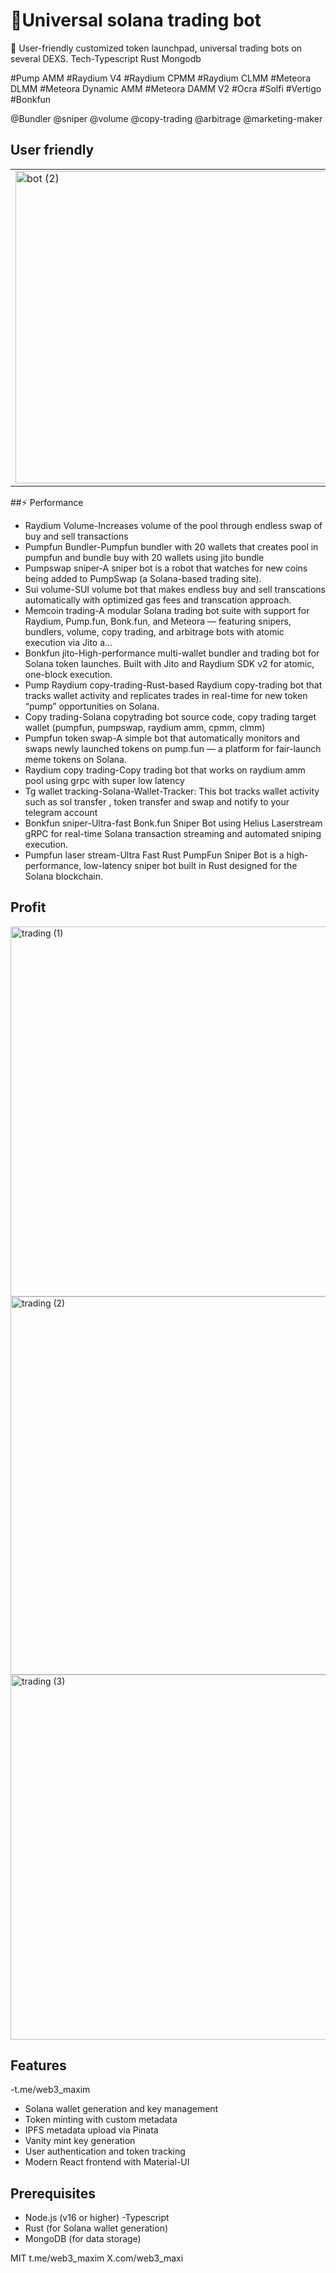 # 🚀Universal solana trading bot

🌟
User-friendly customized token launchpad, universal trading bots on several DEXS.
Tech-Typescript Rust Mongodb

#Pump AMM 
#Raydium V4
#Raydium CPMM
#Raydium CLMM
#Meteora DLMM 
#Meteora Dynamic AMM
#Meteora DAMM V2
#Ocra 
#Solfi 
#Vertigo 
#Bonkfun


@Bundler @sniper @volume @copy-trading @arbitrage @marketing-maker

## User friendly
|   |   |
|---|---|
| <img width="500" alt="bot (2)" src="https://github.com/user-attachments/assets/bd15dd54-df5a-4c6a-9ee0-8a516e92c7f7" /> | <img width="500" alt="bot (3)" src="https://github.com/user-attachments/assets/cf6af7d7-818f-4fd7-a615-72b3d4d7543a" /> |


##⚡  Performance
- Raydium Volume-Increases volume of the pool through endless swap of buy and sell transactions
- Pumpfun Bundler-Pumpfun bundler with 20 wallets that creates pool in pumpfun and bundle buy with 20 wallets using jito bundle
- Pumpswap sniper-A sniper bot is a robot that watches for new coins being added to PumpSwap (a Solana-based trading site).
- Sui volume-SUI volume bot that makes endless buy and sell transcations automatically with optimized gas fees and transcation approach.
- Memcoin trading-A modular Solana trading bot suite with support for Raydium, Pump.fun, Bonk.fun, and Meteora — featuring snipers, bundlers, volume, copy trading, and arbitrage bots with atomic execution via Jito a…
- Bonkfun jito-High-performance multi-wallet bundler and trading bot for Solana token launches. Built with Jito and Raydium SDK v2 for atomic, one-block execution.
- Pump Raydium copy-trading-Rust-based Raydium copy-trading bot that tracks wallet activity and replicates trades in real-time for new token “pump” opportunities on Solana.
- Copy trading-Solana copytrading bot source code, copy trading target wallet (pumpfun, pumpswap, raydium amm, cpmm, clmm)
- Pumpfun token swap-A simple bot that automatically monitors and swaps newly launched tokens on pump.fun — a platform for fair-launch meme tokens on Solana.
- Raydium copy trading-Copy trading bot that works on raydium amm pool using grpc with super low latency
- Tg wallet tracking-Solana-Wallet-Tracker: This bot tracks wallet activity such as sol transfer , token transfer and swap and notify to your telegram account
- Bonkfun sniper-Ultra-fast Bonk.fun Sniper Bot using Helius Laserstream gRPC for real-time Solana transaction streaming and automated sniping execution.
- Pumpfun laser stream-Ultra Fast Rust PumpFun Sniper Bot is a high-performance, low-latency sniper bot built in Rust designed for the Solana blockchain.

## Profit
<img width="1217" height="592" alt="trading (1)" src="https://github.com/user-attachments/assets/b7306657-4eae-4614-8391-d9fea5b1201c" />
<img width="1212" height="605" alt="trading (2)" src="https://github.com/user-attachments/assets/bd354e2a-1e56-4b0e-b149-016fa9ce4b56" />
<img width="1214" height="584" alt="trading (3)" src="https://github.com/user-attachments/assets/f32ada75-9651-464e-aea7-c2137e074f68" />


## Features
 -t.me/web3_maxim
- Solana wallet generation and key management
- Token minting with custom metadata
- IPFS metadata upload via Pinata
- Vanity mint key generation
- User authentication and token tracking
- Modern React frontend with Material-UI
  
## Prerequisites

- Node.js (v16 or higher)
-Typescript
- Rust (for Solana wallet generation)
- MongoDB (for data storage)



MIT 
t.me/web3_maxim
X.com/web3_maxi

